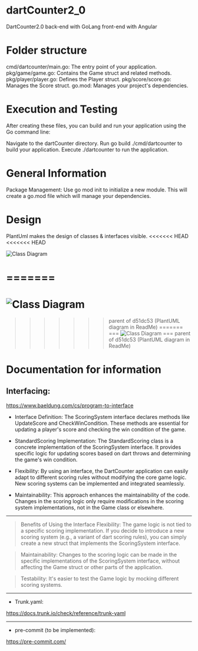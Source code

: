 # dartCounter2_0
DartCounter2.0 back-end with GoLang front-end with Angular

# Folder structure
cmd/dartcounter/main.go: The entry point of your application.
pkg/game/game.go: Contains the Game struct and related methods.
pkg/player/player.go: Defines the Player struct.
pkg/score/score.go: Manages the Score struct.
go.mod: Manages your project's dependencies.

# Execution and Testing
After creating these files, you can build and run your application using the Go command line:

Navigate to the dartCounter directory.
Run go build ./cmd/dartcounter to build your application.
Execute ./dartcounter to run the application.

# General Information
Package Management: Use go mod init <module-name> to initialize a new module. This will create a go.mod file which will manage your dependencies.

# Design
PlantUml makes the design of classes & interfaces visible. 
<<<<<<< HEAD
<<<<<<< HEAD


![Class Diagram]('https://www.plantuml.com/plantuml/png/nL8zJyCm4DtzAsvCHLC9HgkAYZgmC205n6pYex58pf7lAbGL_Zjnug8aC28n9Nu-lu-dsx6O8CUsKLLZcE7Ej0Xd1G2GGzUO4uPh3G_3pmozMQ1S-U3eK9vOiDLGJe_3o1MKKIeAPAk4F7NM2CPPp4RQ2-jw84GDZkGolQ-nUdjsjFTadJXFsKh3Y_SD6bAVAYKOttzde5vFzzBHpGXDc1CWTV3lhE7UiMnxk4Y2jzO-ngjiuYKAzLyChwR2UKmu_r6iHU_hPUM_n8xbaZN19aV_v6LOdpouGorviMX7mv6HeL1pUFknsVnmhy6rNOCjah3Q8TcueLy0')

=======
===
![Class Diagram](http://www.plantuml.com/plantuml/proxy?src=https://raw.githubusercontent.com/Zingam/Markdown-Document-UML-Use-Test/master/UML/Instance.puml)
===
>>>>>>> parent of d51dc53 (PlantUML diagram in ReadMe)
=======
===
![Class Diagram](http://www.plantuml.com/plantuml/proxy?src=https://raw.githubusercontent.com/Zingam/Markdown-Document-UML-Use-Test/master/UML/Instance.puml)
===
>>>>>>> parent of d51dc53 (PlantUML diagram in ReadMe)


# Documentation for information
##  Interfacing:
 https://www.baeldung.com/cs/program-to-interface

- Interface Definition: The ScoringSystem interface declares methods like UpdateScore and CheckWinCondition. These methods are essential for updating a player's score and checking the win condition of the game.

- StandardScoring Implementation: The StandardScoring class is a concrete implementation of the ScoringSystem interface. It provides specific logic for updating scores based on dart throws and determining the game's win condition.

- Flexibility: By using an interface, the DartCounter application can easily adapt to different scoring rules without modifying the core game logic. New scoring systems can be implemented and integrated seamlessly.

- Maintainability: This approach enhances the maintainability of the code. Changes in the scoring logic only require modifications in the scoring system implementations, not in the Game class or elsewhere.

---
> Benefits of Using the Interface
Flexibility: The game logic is not tied to a specific scoring implementation. If you decide to introduce a new scoring system (e.g., a variant of dart scoring rules), you can simply create a new struct that implements the ScoringSystem interface.

> Maintainability: Changes to the scoring logic can be made in the specific implementations of the ScoringSystem interface, without affecting the Game struct or other parts of the application.

> Testability: It's easier to test the Game logic by mocking different scoring systems.

---

- Trunk.yaml:

https://docs.trunk.io/check/reference/trunk-yaml

---

-  pre-commit (to be implemented):

https://pre-commit.com/
